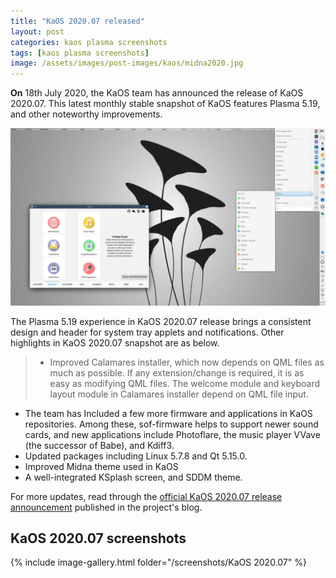 ```yaml
---
title: "KaOS 2020.07 released"
layout: post
categories: kaos plasma screenshots
tags: [kaos plasma screenshots]
image: /assets/images/post-images/kaos/midna2020.jpg
---
```


**On** 18th July 2020, the KaOS team has announced the release of KaOS 2020.07. This latest monthly stable snapshot of KaOS features Plasma 5.19, and other noteworthy improvements.

![KaOS 2020.07 Preview](/assets/images/post-images/kaos/midna2020.jpg)

The Plasma 5.19 experience in KaOS 2020.07 release brings a consistent design and header for system tray applets and notifications. Other highlights in KaOS 2020.07 snapshot are as below.

> - Improved Calamares installer, which now depends on QML files as much as possible. If any extension/change is required, it is as easy as modifying QML files. The welcome module and keyboard layout module in Calamares installer depend on QML file input.
- The team has Included a few more firmware and applications in KaOS repositories. Among these, sof-firmware helps to support newer sound cards, and new applications include Photoflare, the music player VVave (the successor of Babe), and Kdiff3.
- Updated packages including Linux 5.7.8 and Qt 5.15.0.
- Improved Midna theme used in KaOS
- A well-integrated KSplash screen, and SDDM theme.

For more updates, read through the [official KaOS 2020.07 release announcement](https://kaosx.us/news/2020/kaos07/) published in the project's blog.

## KaOS 2020.07 screenshots
{% include image-gallery.html folder="/screenshots/KaOS 2020.07" %}